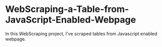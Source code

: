 # WebScraping-a-Table-from-JavaScript-Enabled-Webpage
In this WebScraping project, I've scraped tables from Javascript enabled webpage.
